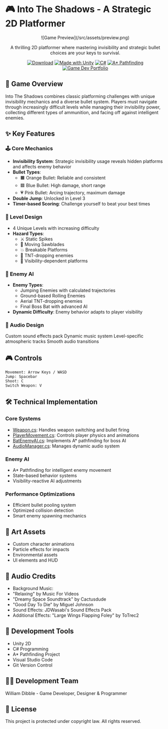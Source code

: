 # 🎮 Into The Shadows - A Strategic 2D Platformer

<div align="center">
![Game Preview](/src/assets/preview.png)

A thrilling 2D platformer where mastering invisibility and strategic bullet choices are your keys to survival.

[![Download](https://img.shields.io/badge/Demo-Play%20Now-red.svg)](https://thedibbs.itch.io/into-the-shadows)
[![Made with Unity](https://img.shields.io/badge/MadewithUnity-57b9d3.svg)](https://unity.com/)
[![C#](https://img.shields.io/badge/Language-C%23-239120.svg)](https://learn.microsoft.com/en-us/dotnet/csharp/)
[![A* Pathfinding](https://img.shields.io/badge/Pathfinding-A*-yellow.svg)](https://arongranberg.com/astar/)
[![Game Dev Portfolio](https://img.shields.io/badge/Portfolio-GameDev-blueviolet.svg)](https://willdibble.com/)
</div>

## 🎯 Game Overview
Into The Shadows combines classic platforming challenges with unique invisibility mechanics and a diverse bullet system. Players must navigate through increasingly difficult levels while managing their invisibility power, collecting different types of ammunition, and facing off against intelligent enemies.

## ✨ Key Features

### 🕹️ Core Mechanics
- **Invisibility System**: Strategic invisibility usage reveals hidden platforms and affects enemy behavior
- **Bullet Types**:
    - 🟧 Orange Bullet: Reliable and consistent
    - 🟦 Blue Bullet: High damage, short range
    - 💗 Pink Bullet: Arcing trajectory, maximum damage
- **Double Jump**: Unlocked in Level 3
- **Timer-based Scoring**: Challenge yourself to beat your best times

### 🎨 Level Design
- 4 Unique Levels with increasing difficulty
- **Hazard Types**:
    - ⚔️ Static Spikes
    - 💫 Moving Sawblades
    - 💥 Breakable Platforms
    - 🧨 TNT-dropping enemies
    - 👻 Visibility-dependent platforms

### 🤖 Enemy AI
- **Enemy Types**:
    - Jumping Enemies with calculated trajectories
    - Ground-based Rolling Enemies
    - Aerial TNT-dropping enemies
    - Final Boss Bat with advanced AI
- **Dynamic Difficulty**: Enemy behavior adapts to player visibility

### 🎵 Audio Design
Custom sound effects pack
Dynamic music system
Level-specific atmospheric tracks
Smooth audio transitions

## 🎮 Controls
```
Movement: Arrow Keys / WASD
Jump: Spacebar
Shoot: C
Switch Weapon: V
```

## 🛠️ Technical Implementation
### Core Systems
- [Weapon.cs](Assets\Scripts\Weapon.cs): Handles weapon switching and bullet firing
- [PlayerMovement.cs](Assets\Scripts\PlayerMovement.cs): Controls player physics and animations
- [BatEnemyAI.cs](Assets\Scripts\BatEnemyAI.cs): Implements A* pathfinding for boss AI
- [AudioManager.cs](Assets\Scripts\AudioManager.cs): Manages dynamic audio system

### Enemy AI
- A* Pathfinding for intelligent enemy movement
- State-based behavior systems
- Visibility-reactive AI adjustments

### Performance Optimizations
- Efficient bullet pooling system
- Optimized collision detection
- Smart enemy spawning mechanics

## 🎨 Art Assets
- Custom character animations
- Particle effects for impacts
- Environmental assets
- UI elements and HUD

## 🎵 Audio Credits
- Background Music:
- "Relaxing" by Music For Videos
- "Dreamy Space Soundtrack" by Cactusdude
- "Good Day To Die" by Miguel Johnson
- Sound Effects: JDWasabi's Sound Effects Pack
- Additional Effects: "Large Wings Flapping Foley" by ToTrec2

## 🔧 Development Tools
- Unity 2D
- C# Programming
- A* Pathfinding Project
- Visual Studio Code
- Git Version Control

## 👨‍💻 Development Team
William Dibble - Game Developer, Designer & Programmer

## 📝 License
This project is protected under copyright law. All rights reserved.